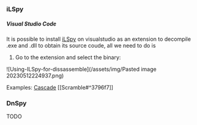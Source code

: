### iLSpy 

##### Visual Studio Code

It is possible to install [iLSpy](https://marketplace.visualstudio.com/items?itemName=icsharpcode.ilspy-vscode) on visualstudio as an extension to decompile .exe and .dll to obtain its source coude, all we need to do is 

1) Go to the extension and select the binary:

![Using-ILSpy-for-dissassemble](/assets/img/Pasted image 20230512224937.png)

Examples:
[Cascade](https://shuciran.github.io/posts/Cascade/#fnref:net-dissassemble-ilspy)
[[Scramble#^3796f7]]
### DnSpy

TODO

